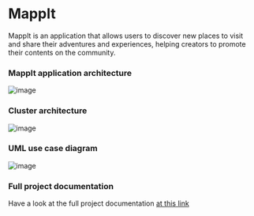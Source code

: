 # MappIt

MappIt is an application that allows users to discover new places to visit and share their adventures and
experiences, helping creators to promote their contents on the community.


### MappIt application architecture
![image](https://user-images.githubusercontent.com/63967908/201122489-577e84a8-d694-49aa-aaa3-17b27ccd0c48.png)


### Cluster architecture
![image](https://user-images.githubusercontent.com/63967908/201122388-68341dd4-7f19-4f34-ad58-af50800bb652.png)


### UML use case diagram
![image](https://user-images.githubusercontent.com/63967908/201122582-78d117dd-38e8-45ad-9261-50646ea84e37.png)


### Full project documentation
Have a look at the full project documentation [at this link](/documentation/Mappit-documentation.pdf)
